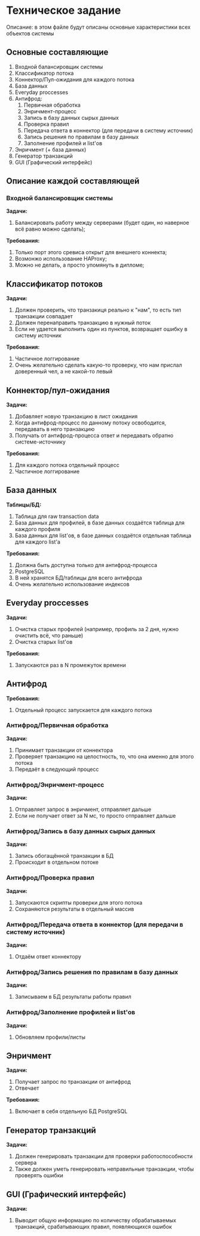 # Техническое задание

Описание: в этом файле будут описаны основные характеристики всех объектов системы

## Основные составляющие

1. Входной балансировщик системы
2. Классификатор потока
3. Коннектор/Пул-ожидания для каждого потока
4. База данных
5. Everyday proccesses
6. Антифрод:
    1. Первичная обработка
    2. Энричмент-процесс
    3. Запись в базу данных сырых данных
    4. Проверка правил
    5. Передача ответа в коннектор (для передачи в систему источник)
    6. Запись решения по правилам в базу данных
    7. Заполнение профилей и list'ов
7.  Энричмент (+ база данных)
8.  Генератор транзакций
9.  GUI (Графический интерфейс)

## Описание каждой составляющей

### Входной балансировщик системы

**Задачи:**
1. Балансировать работу между серверами (будет один, но наверное всё равно можно сделать);

**Требования:**
1. Только порт этого сревиса открыт для внешнего коннекта;
2. Возмонжо использование HAProxy;
3. Можно не делать, а просто упомянуть в дипломе;

## Классификатор потоков

**Задачи:**
1. Должен проверить, что транзакиця реально к "нам", то есть тип транзакции совпадает
2. Должен перенаправить транзакцию в нужный поток
3. Если не удается выполнить один из пунктов, возвращает ошибку в систему источник

**Требования:**
1. Частичное логгирование
2. Очень желательно сделать какую-то проверку, что нам прислал доверенный чел, а не какой-то левый

## Коннектор/пул-ожидания

**Задачи:**
1. Добавляет новую транзакцию в лист ожидания
2. Когда антифрод-процесс по данному потоку освободится, передавать в него транзакцию
3. Получать от антифрод-процесса ответ и передавать обратно системе-источнику

**Требования:**
1. Для каждого потока отдельный процесс
2. Частичное логгирование

## База данных

**Таблицы/БД:**
1. Таблица для raw transaction data
2. База данных для профилей, в базе данных создаётся таблица для каждого профиля
3. База данных для list'ов, в базе данных создаётся отдельная таблица для каждого list'а

**Требования:**
1. Должна быть доступна только для антифрод-процесса
2. PostgreSQL
3. В ней хранятся БД/таблицы для всего антифрода
4. Очень желательно использование индексов

## Everyday proccesses

**Задачи:**
1. Очистка старых профилей (например, профиль за 2 дня, нужно очистить всё, что раньше)
2. Очистка старых list'ов

**Требования:**
1. Запускаются раз в N промежуток времени

## Антифрод

**Требования:**
1. Отдельный процесс запускается для каждого потока

### Антифрод/Первичная обработка

**Задачи:**
1. Принимает транзакции от коннектора
2. Проверяет транзакцию на целостность, то, что она именно для этого потока
3. Передаёт в следующий процесс

### Антифрод/Энричмент-процесс

**Задачи:**
1. Отправляет запрос в энричмент, отправляет дальше
2. Если не получает ответ за N мс, то просто отправляет дальше 

### Антифрод/Запись в базу данных сырых данных

**Задачи:**

1. Запись обогащённой транзакции в БД
2. Происходит в отдельном потоке

### Антифрод/Проверка правил

**Задачи:**
1. Запускаются скрипты проверки для этого потока
2. Сохраняются результаты в отдельный массив

### Антифрод/Передача ответа в коннектор (для передачи в систему источник)

**Задачи:**
1. Отдаём ответ коннектору

### Антифрод/Запись решения по правилам в базу данных

**Задачи:**
1. Записываем в БД результаты работы правил

### Антифрод/Заполнение профилей и list'ов

**Задачи:**
1. Обновляем профили/листы

## Энричмент

**Задачи:**
1. Получает запрос по транзакции от антифрод
2. Отвечает

**Требования:**
1. Включает в себя отдельную БД PostgreSQL

## Генератор транзакций

**Задачи:**
1. Должен генерировать транзакции для проверки работоспособности сервера
2. Также должен уметь генерировать неправильные транзакции, чтобы проверять ошибки

## GUI (Графический интерфейс)

**Задачи:**
1. Выводит общую информацию по количеству обрабатываемых транзакций, срабатывающих правил, появляющихся ошибок
